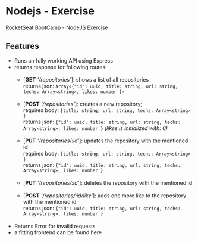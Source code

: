 # Nodejs - Exercise

RocketSeat BootCamp - NodeJS Exercise

## Features

- Runs an fully working API using Express
- returns response for following routes:<br /><br />
    - [**GET**  *'/repositories'*]: shows a list of all repositories<br />
    returns json: ```Array<{"id": uuid, title: string, url: string, techs: Array<string>, likes: number }>```<br /><br />
    - [**POST**  *'/repositories'*]: creates a new repository; <br />
        requires body: ```{title: string, url: string, techs: Array<string> }```<br />
        returns json: ```{"id": uuid, title: string, url: string, techs: Array<string>, likes: number }``` *(likes is initialized with: 0)*<br /><br />
    - [**PUT**  *'/repositories/:id'*]: updates the repository with the mentioned id <br />
     requires body: ```{title: string, url: string, techs: Array<string> }```<br />
       returns json: ```{"id": uuid, title: string, url: string, techs: Array<string>, likes: number }```<br /><br />
    - [**PUT**  *'/repositories/:id'*]: deletes the repository with the mentioned id<br /><br />
    - [**POST**  *'/repositories/:id/like'*]: adds one more like to the repository with the mentioned id<br />
      returns json: ```{"id": uuid, title: string, url: string, techs: Array<string>, likes: number }```<br /><br />
- Returns Error for invalid requests
- a fitting frontend can be found here
